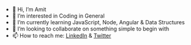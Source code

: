 - 👋 Hi, I’m Amit
- 👀 I’m interested in Coding in General
- 🌱 I’m currently learning JavaScript, Node, Angular & Data Structures
- 💞️ I’m looking to collaborate on something simple to begin with
- 📫 How to reach me: [LinkedIn](https://www.linkedin.com/in/amit-divekar/) & [Twitter](https://twitter.com/Pola8976)

<!---
Pola8976/Pola8976 is a ✨ special ✨ repository because its `README.md` (this file) appears on your GitHub profile.
You can click the Preview link to take a look at your changes.
--->
